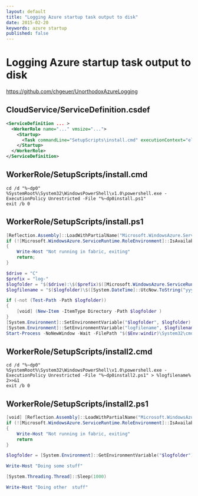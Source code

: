 ```yaml
---
layout: default
title: "Logging Azure startup task output to disk"
date: 2015-02-20
keywords: azure startup
published: false
---
```


# Logging Azure startup task output to disk

https://github.com/chgeuer/UnorthodoxAzureLogging


## CloudService/ServiceDefinition.csdef

```xml
<ServiceDefinition ... >
  <WorkerRole name="..." vmsize="...">
    <Startup>
      <Task commandLine="SetupScripts\install.cmd" executionContext="elevated" taskType="simple" />
    </Startup>
  </WorkerRole>
</ServiceDefinition>
```

## WorkerRole/SetupScripts/install.cmd

```batch
cd /d "%~dp0"
%SystemRoot%\System32\WindowsPowerShell\v1.0\powershell.exe -ExecutionPolicy Unrestricted -File "%~dp0install.ps1"
exit /b 0
```

## WorkerRole/SetupScripts/install.ps1

```powershell
[Reflection.Assembly]::LoadWithPartialName("Microsoft.WindowsAzure.ServiceRuntime") 
if (![Microsoft.WindowsAzure.ServiceRuntime.RoleEnvironment]::IsAvailable)
{
    Write-Host "Not running in fabric, exiting"
    return;
}

$drive = "C"
$prefix = "log-"
$logfolder = "$($drive):\$($prefix)$([Microsoft.WindowsAzure.ServiceRuntime.RoleEnvironment]::CurrentRoleInstance.Id)"
$logfilename = "$($logfolder)\$([System.DateTime]::UtcNow.ToString("yyyy-MM.dd--HH-mm-ss-fff")).txt"

if (-not (Test-Path -Path $logfolder)) 
{ 
    [void] (New-Item -ItemType Directory -Path $logfolder ) 
}
[System.Environment]::SetEnvironmentVariable("$logfolder", $logfolder)
[System.Environment]::SetEnvironmentVariable("logfilename", $logfilename)
Start-Process -NoNewWindow -Wait -FilePath "$($Env:windir)\System32\cmd.exe" -ArgumentList "/C $(Get-Location)\install2.cmd"
```

## WorkerRole/SetupScripts/install2.cmd

```batch
cd /d "%~dp0"
%SystemRoot%\System32\WindowsPowerShell\v1.0\powershell.exe -ExecutionPolicy Unrestricted -File "%~dp0install2.ps1" > %logfilename% 2>>&1
exit /b 0
```

## WorkerRole/SetupScripts/install2.ps1

```powershell
[void] [Reflection.Assembly]::LoadWithPartialName("Microsoft.WindowsAzure.ServiceRuntime") 
if (![Microsoft.WindowsAzure.ServiceRuntime.RoleEnvironment]::IsAvailable)
{
    Write-Host "Not running in fabric, exiting"
    return
}

$logfolder = [System.Environment]::GetEnvironmentVariable("$logfolder")

Write-Host "Doing some stuff"

[System.Threading.Thread]::Sleep(1000)

Write-Host "Doing other  stuff"
```




